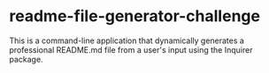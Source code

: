 # readme-file-generator-challenge
This is a command-line application that dynamically generates a professional README.md file from a user's input using the Inquirer package.
